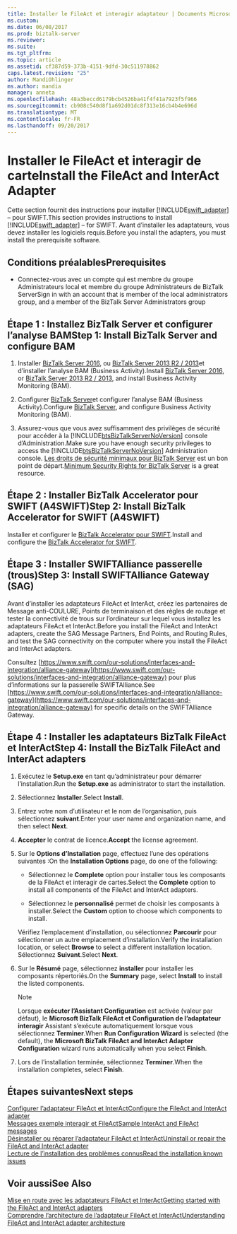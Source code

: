 ```yaml
---
title: Installer le FileAct et interagir adaptateur | Documents Microsoft
ms.custom: 
ms.date: 06/08/2017
ms.prod: biztalk-server
ms.reviewer: 
ms.suite: 
ms.tgt_pltfrm: 
ms.topic: article
ms.assetid: cf387d59-373b-4151-9dfd-30c511978862
caps.latest.revision: "25"
author: MandiOhlinger
ms.author: mandia
manager: anneta
ms.openlocfilehash: 48a3beccd6179bcb4526ba41f4f41a7923f5f966
ms.sourcegitcommit: cb908c540d8f1a692d01dc8f313e16cb4b4e696d
ms.translationtype: MT
ms.contentlocale: fr-FR
ms.lasthandoff: 09/20/2017
---
```

# <a name="install-the-fileact-and-interact-adapter"></a><span data-ttu-id="8dc71-102">Installer le FileAct et interagir de carte</span><span class="sxs-lookup"><span data-stu-id="8dc71-102">Install the FileAct and InterAct Adapter</span></span>
<span data-ttu-id="8dc71-103">Cette section fournit des instructions pour installer [!INCLUDE[swift_adapter](../../includes/swift-adapter-md.md)] – pour SWIFT.</span><span class="sxs-lookup"><span data-stu-id="8dc71-103">This section provides instructions to install [!INCLUDE[swift_adapter](../../includes/swift-adapter-md.md)] – for SWIFT.</span></span> <span data-ttu-id="8dc71-104">Avant d’installer les adaptateurs, vous devez installer les logiciels requis.</span><span class="sxs-lookup"><span data-stu-id="8dc71-104">Before you install the adapters, you must install the prerequisite software.</span></span>  
  
## <a name="prerequisites"></a><span data-ttu-id="8dc71-105">Conditions préalables</span><span class="sxs-lookup"><span data-stu-id="8dc71-105">Prerequisites</span></span>  

* <span data-ttu-id="8dc71-106">Connectez-vous avec un compte qui est membre du groupe Administrateurs local et membre du groupe Administrateurs de BizTalk Server</span><span class="sxs-lookup"><span data-stu-id="8dc71-106">Sign in with an account that is member of the local administrators group, and a member of the BizTalk Server Administrators group</span></span>
  
## <a name="step-1-install-biztalk-server-and-configure-bam"></a><span data-ttu-id="8dc71-107">Étape 1 : Installez BizTalk Server et configurer l’analyse BAM</span><span class="sxs-lookup"><span data-stu-id="8dc71-107">Step 1: Install BizTalk Server and configure BAM</span></span>

1. <span data-ttu-id="8dc71-108">Installer [BizTalk Server 2016](../../install-and-config-guides/biztalk-server-2016-what-s-new-and-installation.md), ou [BizTalk Server 2013 R2 / 2013](../../install-and-config-guides/biztalk-server-2013-and-2013-r2-what-s-new-install-and-upgrade.md)et d’installer l’analyse BAM (Business Activity).</span><span class="sxs-lookup"><span data-stu-id="8dc71-108">Install [BizTalk Server 2016](../../install-and-config-guides/biztalk-server-2016-what-s-new-and-installation.md), or [BizTalk Server 2013 R2 / 2013](../../install-and-config-guides/biztalk-server-2013-and-2013-r2-what-s-new-install-and-upgrade.md), and install Business Activity Monitoring (BAM).</span></span>

2. <span data-ttu-id="8dc71-109">Configurer [BizTalk Server](../../install-and-config-guides/configure-biztalk-server.md)et configurer l’analyse BAM (Business Activity).</span><span class="sxs-lookup"><span data-stu-id="8dc71-109">Configure [BizTalk Server](../../install-and-config-guides/configure-biztalk-server.md), and configure Business Activity Monitoring (BAM).</span></span>
  
3. <span data-ttu-id="8dc71-110">Assurez-vous que vous avez suffisamment des privilèges de sécurité pour accéder à la [!INCLUDE[btsBizTalkServerNoVersion](../../includes/btsbiztalkservernoversion-md.md)] console d’Administration.</span><span class="sxs-lookup"><span data-stu-id="8dc71-110">Make sure you have enough security privileges to access the [!INCLUDE[btsBizTalkServerNoVersion](../../includes/btsbiztalkservernoversion-md.md)] Administration console.</span></span> <span data-ttu-id="8dc71-111">[Les droits de sécurité minimaux pour BizTalk Server](http://social.technet.microsoft.com/wiki/contents/articles/24590.minimum-security-rights-for-biztalk-server-2006-to-2016.aspx) est un bon point de départ.</span><span class="sxs-lookup"><span data-stu-id="8dc71-111">[Minimum Security Rights for BizTalk Server](http://social.technet.microsoft.com/wiki/contents/articles/24590.minimum-security-rights-for-biztalk-server-2006-to-2016.aspx) is a great resource.</span></span>
  
## <a name="step-2-install-biztalk-accelerator-for-swift-a4swift"></a><span data-ttu-id="8dc71-112">Étape 2 : Installer BizTalk Accelerator pour SWIFT (A4SWIFT)</span><span class="sxs-lookup"><span data-stu-id="8dc71-112">Step 2: Install BizTalk Accelerator for SWIFT (A4SWIFT)</span></span>  

<span data-ttu-id="8dc71-113">Installer et configurer le [BizTalk Accelerator pour SWIFT](../../adapters-and-accelerators/accelerator-swift/install-configure-and-deploy-the-biztalk-accelerator-for-swift.md).</span><span class="sxs-lookup"><span data-stu-id="8dc71-113">Install and configure the [BizTalk Accelerator for SWIFT](../../adapters-and-accelerators/accelerator-swift/install-configure-and-deploy-the-biztalk-accelerator-for-swift.md).</span></span>

  
## <a name="step-3-install-swiftalliance-gateway-sag"></a><span data-ttu-id="8dc71-114">Étape 3 : Installer SWIFTAlliance passerelle (trous)</span><span class="sxs-lookup"><span data-stu-id="8dc71-114">Step 3: Install SWIFTAlliance Gateway (SAG)</span></span>  
 <span data-ttu-id="8dc71-115">Avant d’installer les adaptateurs FileAct et InterAct, créez les partenaires de Message anti-COULURE, Points de terminaison et des règles de routage et tester la connectivité de trous sur l’ordinateur sur lequel vous installez les adaptateurs FileAct et InterAct.</span><span class="sxs-lookup"><span data-stu-id="8dc71-115">Before you install the FileAct and InterAct adapters, create the SAG Message Partners, End Points, and Routing Rules, and test the SAG connectivity on the computer where you install the FileAct and InterAct adapters.</span></span>

<span data-ttu-id="8dc71-116">Consultez [https://www.swift.com/our-solutions/interfaces-and-integration/alliance-gateway](https://www.swift.com/our-solutions/interfaces-and-integration/alliance-gateway) pour plus d’informations sur la passerelle SWIFTAlliance.</span><span class="sxs-lookup"><span data-stu-id="8dc71-116">See [https://www.swift.com/our-solutions/interfaces-and-integration/alliance-gateway](https://www.swift.com/our-solutions/interfaces-and-integration/alliance-gateway) for specific details on the SWIFTAlliance Gateway.</span></span>  

## <a name="step-4-install-the-biztalk-fileact-and-interact-adapters"></a><span data-ttu-id="8dc71-117">Étape 4 : Installer les adaptateurs BizTalk FileAct et InterAct</span><span class="sxs-lookup"><span data-stu-id="8dc71-117">Step 4: Install the BizTalk FileAct and InterAct adapters</span></span>  
  
1. <span data-ttu-id="8dc71-118">Exécutez le **Setup.exe** en tant qu’administrateur pour démarrer l’installation.</span><span class="sxs-lookup"><span data-stu-id="8dc71-118">Run the **Setup.exe** as administrator to start the installation.</span></span>  
  
2.  <span data-ttu-id="8dc71-119">Sélectionnez **Installer**.</span><span class="sxs-lookup"><span data-stu-id="8dc71-119">Select **Install**.</span></span>  
  
3.  <span data-ttu-id="8dc71-120">Entrez votre nom d’utilisateur et le nom de l’organisation, puis sélectionnez **suivant**.</span><span class="sxs-lookup"><span data-stu-id="8dc71-120">Enter your user name and organization name, and then select **Next**.</span></span>  
  
4.  <span data-ttu-id="8dc71-121">**Accepter** le contrat de licence.</span><span class="sxs-lookup"><span data-stu-id="8dc71-121">**Accept** the license agreement.</span></span>
  
5.  <span data-ttu-id="8dc71-122">Sur le **Options d’Installation** page, effectuez l’une des opérations suivantes :</span><span class="sxs-lookup"><span data-stu-id="8dc71-122">On the **Installation Options** page, do one of the following:</span></span>  
  
    -   <span data-ttu-id="8dc71-123">Sélectionnez le **Complete** option pour installer tous les composants de la FileAct et interagir de cartes.</span><span class="sxs-lookup"><span data-stu-id="8dc71-123">Select the **Complete** option to install all components of the FileAct and InterAct adapters.</span></span>  
  
    -   <span data-ttu-id="8dc71-124">Sélectionnez le **personnalisé** permet de choisir les composants à installer.</span><span class="sxs-lookup"><span data-stu-id="8dc71-124">Select the **Custom** option to choose which components to install.</span></span>  
  
     <span data-ttu-id="8dc71-125">Vérifiez l’emplacement d’installation, ou sélectionnez **Parcourir** pour sélectionner un autre emplacement d’installation.</span><span class="sxs-lookup"><span data-stu-id="8dc71-125">Verify the installation location, or select **Browse** to select a different installation location.</span></span> <span data-ttu-id="8dc71-126">Sélectionnez **Suivant**.</span><span class="sxs-lookup"><span data-stu-id="8dc71-126">Select **Next**.</span></span>  
  
6.  <span data-ttu-id="8dc71-127">Sur le **Résumé** page, sélectionnez **installer** pour installer les composants répertoriés.</span><span class="sxs-lookup"><span data-stu-id="8dc71-127">On the **Summary** page, select **Install** to install the listed components.</span></span>  
  
    > [!NOTE]
    >  <span data-ttu-id="8dc71-128">Lorsque **exécuter l’Assistant Configuration** est activée (valeur par défaut), le **Microsoft BizTalk FileAct et Configuration de l’adaptateur interagir** Assistant s’exécute automatiquement lorsque vous sélectionnez **Terminer**.</span><span class="sxs-lookup"><span data-stu-id="8dc71-128">When **Run Configuration Wizard** is selected (the default), the **Microsoft BizTalk FileAct and InterAct Adapter Configuration** wizard runs automatically when you select **Finish**.</span></span>  
  
7. <span data-ttu-id="8dc71-129">Lors de l’installation terminée, sélectionnez **Terminer**.</span><span class="sxs-lookup"><span data-stu-id="8dc71-129">When the installation completes, select **Finish**.</span></span> 

## <a name="next-steps"></a><span data-ttu-id="8dc71-130">Étapes suivantes</span><span class="sxs-lookup"><span data-stu-id="8dc71-130">Next steps</span></span>

[<span data-ttu-id="8dc71-131">Configurer l’adaptateur FileAct et InterAct</span><span class="sxs-lookup"><span data-stu-id="8dc71-131">Configure the FileAct and InterAct adapter</span></span>](../../adapters-and-accelerators/fileact-interact/configure-the-fileact-and-interact-adapter.md)  
[<span data-ttu-id="8dc71-132">Messages exemple interagir et FileAct</span><span class="sxs-lookup"><span data-stu-id="8dc71-132">Sample InterAct and FileAct messages</span></span>](../../adapters-and-accelerators/fileact-interact/sample-interact-and-fileact-messages.md)  
[<span data-ttu-id="8dc71-133">Désinstaller ou réparer l’adaptateur FileAct et InterAct</span><span class="sxs-lookup"><span data-stu-id="8dc71-133">Uninstall or repair the FileAct and InterAct adapter</span></span>](../../adapters-and-accelerators/fileact-interact/uninstall-or-repair-the-fileact-and-interact-adapter.md)  
[<span data-ttu-id="8dc71-134">Lecture de l’installation des problèmes connus</span><span class="sxs-lookup"><span data-stu-id="8dc71-134">Read the installation known issues</span></span>](../../adapters-and-accelerators/fileact-interact/read-the-installation-known-issues.md)
  
## <a name="see-also"></a><span data-ttu-id="8dc71-135">Voir aussi</span><span class="sxs-lookup"><span data-stu-id="8dc71-135">See Also</span></span>  
[<span data-ttu-id="8dc71-136">Mise en route avec les adaptateurs FileAct et InterAct</span><span class="sxs-lookup"><span data-stu-id="8dc71-136">Getting started with the FileAct and InterAct adapters</span></span>](../../adapters-and-accelerators/fileact-interact/getting-started-with-the-fileact-and-interact-adapters.md)  
[<span data-ttu-id="8dc71-137">Comprendre l’architecture de l’adaptateur FileAct et InterAct</span><span class="sxs-lookup"><span data-stu-id="8dc71-137">Understanding FileAct and InterAct adapter architecture</span></span>](../../adapters-and-accelerators/fileact-interact/understanding-fileact-and-interact-adapter-architecture.md)
